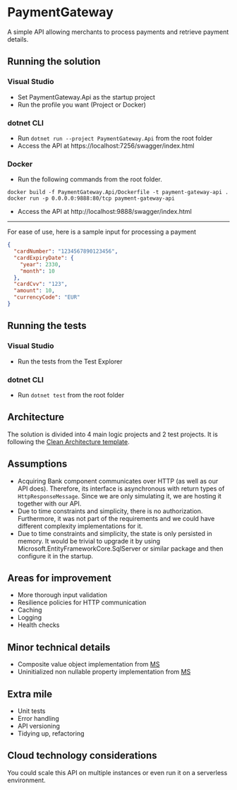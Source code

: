 # PaymentGateway
A simple API allowing merchants to process payments and retrieve payment details.

## Running the solution
### Visual Studio
- Set PaymentGateway.Api as the startup project
- Run the profile you want (Project or Docker)

### dotnet CLI 
- Run `dotnet run --project PaymentGateway.Api` from the root folder
- Access the API at https://localhost:7256/swagger/index.html

### Docker 
- Run the following commands from the root folder.
```
docker build -f PaymentGateway.Api/Dockerfile -t payment-gateway-api .
docker run -p 0.0.0.0:9888:80/tcp payment-gateway-api
```
- Access the API at http://localhost:9888/swagger/index.html

---
For ease of use, here is a sample input for processing a payment

```json
{
  "cardNumber": "1234567890123456",
  "cardExpiryDate": {
    "year": 2330,
    "month": 10
  },
  "cardCvv": "123",
  "amount": 10,
  "currencyCode": "EUR"
}
```

## Running the tests
### Visual Studio
- Run the tests from the Test Explorer

### dotnet CLI
- Run `dotnet test` from the root folder

## Architecture
The solution is divided into 4 main logic projects and 2 test projects. It is following the [Clean Architecture template](https://github.com/jasontaylordev/CleanArchitecture).

## Assumptions
- Acquiring Bank component communicates over HTTP (as well as our API does). Therefore, its interface is asynchronous with return types of `HttpResponseMessage`. Since we are only simulating it, we are hosting it together with our API.
- Due to time constraints and simplicity, there is no authorization. Furthermore, it was not part of the requirements and we could have different complexity implementations for it.
- Due to time constraints and simplicity, the state is only persisted in memory. It would be trivial to upgrade it by using Microsoft.EntityFrameworkCore.SqlServer or similar package and then configure it in the startup.

## Areas for improvement
- More thorough input validation
- Resilience policies for HTTP communication
- Caching
- Logging
- Health checks

## Minor technical details
- Composite value object implementation from [MS](https://docs.microsoft.com/en-us/ef/core/modeling/value-conversions?tabs=data-annotations#composite-value-objects)
- Uninitialized non nullable property implementation from [MS](https://docs.microsoft.com/en-us/ef/core/miscellaneous/nullable-reference-types#non-nullable-properties-and-initialization)

## Extra mile
- Unit tests
- Error handling
- API versioning
- Tidying up, refactoring

## Cloud technology considerations
You could scale this API on multiple instances or even run it on a serverless environment.